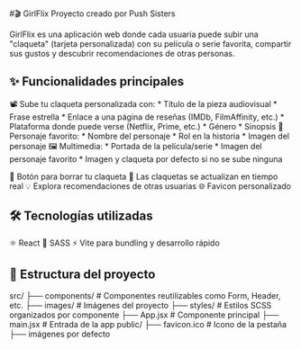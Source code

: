 #🎬 GirlFlix
Proyecto creado por Push Sisters

GirlFlix es una aplicación web donde cada usuaria puede subir una "claqueta" (tarjeta personalizada) con su película o serie favorita, compartir sus gustos y descubrir recomendaciones de otras personas.

## ✨ Funcionalidades principales
📽️ Sube tu claqueta personalizada con:
    * Título de la pieza audiovisual
    * Frase estrella
    * Enlace a una página de reseñas (IMDb, FilmAffinity, etc.)
    * Plataforma donde puede verse (Netflix, Prime, etc.)
    * Género
    * Sinopsis
👤 Personaje favorito:
    * Nombre del personaje
    * Rol en la historia
    * Imagen del personaje
🖼️ Multimedia:
    * Portada de la película/serie
    * Imagen del personaje favorito
    * Imagen y claqueta por defecto si no se sube ninguna

🧹 Botón para borrar tu claqueta
🔁 Las claquetas se actualizan en tiempo real
💡 Explora recomendaciones de otras usuarias
🌐 Favicon personalizado

## 🛠️ Tecnologías utilizadas
⚛️ React
🎨 SASS
⚡ Vite para bundling y desarrollo rápido

## 📁 Estructura del proyecto
src/
├── components/         # Componentes reutilizables como Form, Header, etc.
├── images/             # Imágenes del proyecto
├── styles/             # Estilos SCSS organizados por componente
├── App.jsx             # Componente principal
├── main.jsx            # Entrada de la app
public/
├── favicon.ico         # Icono de la pestaña
├── imágenes por defecto


